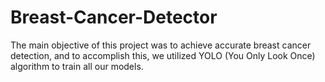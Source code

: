 # Breast-Cancer-Detector
The main objective of this project was to achieve accurate breast cancer detection, and to accomplish this, we utilized YOLO (You Only Look Once) algorithm to train all our models.
